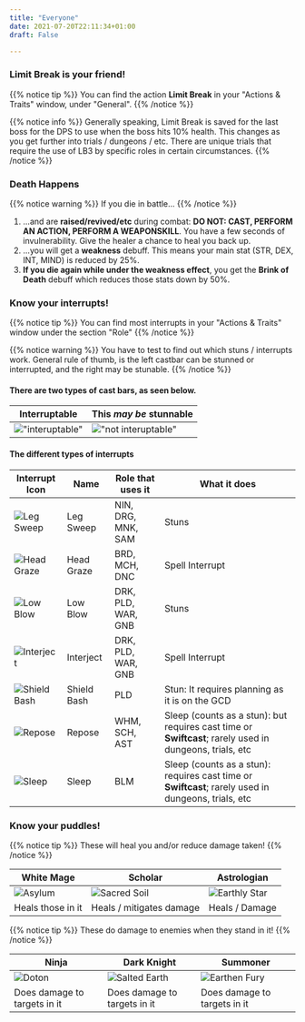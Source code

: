 ```yaml
---
title: "Everyone"
date: 2021-07-20T22:11:34+01:00
draft: False

---
```


### Limit Break is your friend!
{{% notice tip %}}
You can find the action **Limit Break** in your "Actions & Traits" window, under "General". 
{{% /notice %}}

{{% notice info %}}
Generally speaking, Limit Break is saved for the last boss for the DPS to use when the boss hits 10% health. This changes as you get further into trials / dungeons / etc. There are unique trials that require the use of LB3 by specific roles in certain circumstances. 
{{% /notice %}}

### Death Happens
{{% notice warning %}}
If you die in battle...
{{% /notice %}}

1. ...and are **raised/revived/etc** during combat: **DO NOT: CAST, PERFORM AN ACTION, PERFORM A WEAPONSKILL**. You have a few seconds of invulnerability. Give the healer a chance to heal you back up.
1. ...you will get a **weakness** debuff. This means your main stat (STR, DEX, INT, MIND) is reduced by 25%.
1. **If you die again while under the weakness effect**, you get the **Brink of Death** debuff which reduces those stats down by 50%. 

### Know your interrupts!
{{% notice tip %}}
You can find most interrupts in your "Actions & Traits" window under the section "Role" 
{{% /notice %}}

{{% notice warning %}}
You have to test to find out which stuns / interrupts work. General rule of thumb, is the left castbar can be stunned or interrupted, and the right may be stunable.
{{% /notice %}}

#### There are two types of cast bars, as seen below.
| Interruptable | This *may be* stunnable |
| --- | --- |
| !["interuptable"](/images/interuptable.jpg) | !["not interuptable"](/images/not-interuptable.jpg) | 
 
#### The different types of interrupts
| Interrupt Icon | Name | Role that uses it | What it does |
| --- | --- | --- | --- |
| ![Leg Sweep](/images/leg-sweep.png) | Leg Sweep | NIN, DRG, MNK, SAM | Stuns |
| ![Head Graze](/images/head-graze.png) | Head Graze | BRD, MCH, DNC | Spell Interrupt |
| ![Low Blow](/images/low-blow.png) | Low Blow | DRK, PLD, WAR, GNB | Stuns |
| ![Interject](/images/interject.png) | Interject | DRK, PLD, WAR, GNB | Spell Interrupt |
| ![Shield Bash](/images/shield-bash.png) | Shield Bash | PLD | Stun: It requires planning as it is on the GCD |
| ![Repose](/images/repose.png) | Repose | WHM, SCH, AST | Sleep (counts as a stun): but requires cast time or **Swiftcast**; rarely used in dungeons, trials, etc |
| ![Sleep](/images/sleep.png) | Sleep | BLM | Sleep (counts as a stun): requires cast time or **Swiftcast**; rarely used in dungeons, trials, etc |

### Know your puddles!
{{% notice tip %}}
These will heal you and/or reduce damage taken!
{{% /notice %}}

| White Mage | Scholar | Astrologian |
| --- | --- | --- | 
| ![Asylum](/images/whitemagegoodness.jpg) | ![Sacred Soil](/images/scholargoodness.jpg) | ![Earthly Star](/images/astgoodness.jpg) |
| Heals those in it | Heals / mitigates damage | Heals / Damage |

{{% notice tip %}}
These do damage to enemies when they stand in it!
{{% /notice %}}

| Ninja | Dark Knight | Summoner |
| ---- | ---- | ---- |
| ![Doton](/images/ninjagoodness.jpg) | ![Salted Earth](/images/salted-earth.jpg) | ![Earthen Fury](/images/earthenfury.jpg)
| Does damage to targets in it | Does damage to targets in it | Does damage to targets in it | 

